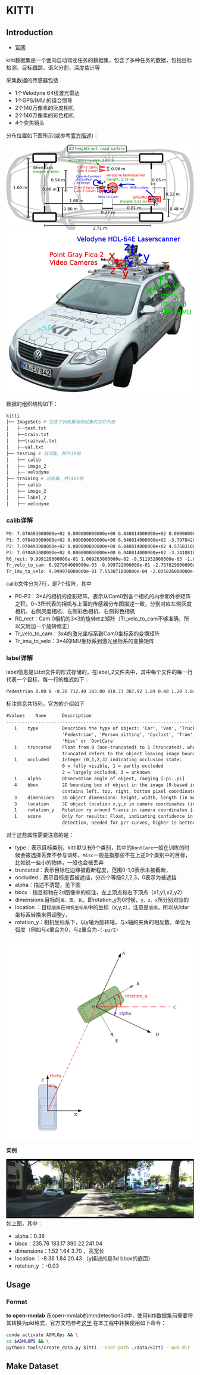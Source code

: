 # KITTI

## Introduction

- [官网](https://www.cvlibs.net/datasets/kitti/index.php)

kitti数据集是一个面向自动驾驶任务的数据集，包含了多种任务的数据，包括目标检测，目标跟踪，语义分割，深度估计等

采集数据的传感器包括：

- 1个Velodyne 64线激光雷达
- 1个GPS/IMU 的组合惯导
- 2个140万像素的灰度相机
- 2个140万像素的彩色相机
- 4个变焦镜头

分布位置如下图所示(或参考[官方描述](https://www.cvlibs.net/datasets/kitti/setup.php))：

![top_view](../../_imgs/kitti_setup_top_view.png)
![front_view](../../_imgs/kitti_passat_sensors_920.png)

数据的组织结构如下：

```bash
kitti
├── ImageSets # 包含了训练集和测试集的文件列表
│   ├──test.txt
│   ├──train.txt
│   ├──trainval.txt
│   ├──val.txt
├── testing # 测试集，共7518帧
│   ├── calib
│   ├── image_2
│   ├── velodyne
├── training # 训练集，共7481帧
│   ├── calib
│   ├── image_2
│   ├── label_2
│   ├── velodyne
```

### calib详解

```txt
P0: 7.070493000000e+02 0.000000000000e+00 6.040814000000e+02 0.000000000000e+00 0.000000000000e+00 7.070493000000e+02 1.805066000000e+02 0.000000000000e+00 0.000000000000e+00 0.000000000000e+00 1.000000000000e+00 0.000000000000e+00
P1: 7.070493000000e+02 0.000000000000e+00 6.040814000000e+02 -3.797842000000e+02 0.000000000000e+00 7.070493000000e+02 1.805066000000e+02 0.000000000000e+00 0.000000000000e+00 0.000000000000e+00 1.000000000000e+00 0.000000000000e+00
P2: 7.070493000000e+02 0.000000000000e+00 6.040814000000e+02 4.575831000000e+01 0.000000000000e+00 7.070493000000e+02 1.805066000000e+02 -3.454157000000e-01 0.000000000000e+00 0.000000000000e+00 1.000000000000e+00 4.981016000000e-03
P3: 7.070493000000e+02 0.000000000000e+00 6.040814000000e+02 -3.341081000000e+02 0.000000000000e+00 7.070493000000e+02 1.805066000000e+02 2.330660000000e+00 0.000000000000e+00 0.000000000000e+00 1.000000000000e+00 3.201153000000e-03
R0_rect: 9.999128000000e-01 1.009263000000e-02 -8.511932000000e-03 -1.012729000000e-02 9.999406000000e-01 -4.037671000000e-03 8.470675000000e-03 4.123522000000e-03 9.999556000000e-01
Tr_velo_to_cam: 6.927964000000e-03 -9.999722000000e-01 -2.757829000000e-03 -2.457729000000e-02 -1.162982000000e-03 2.749836000000e-03 -9.999955000000e-01 -6.127237000000e-02 9.999753000000e-01 6.931141000000e-03 -1.143899000000e-03 -3.321029000000e-01
Tr_imu_to_velo: 9.999976000000e-01 7.553071000000e-04 -2.035826000000e-03 -8.086759000000e-01 -7.854027000000e-04 9.998898000000e-01 -1.482298000000e-02 3.195559000000e-01 2.024406000000e-03 1.482454000000e-02 9.998881000000e-01 -7.997231000000e-01
```

calib文件分为7行，是7个矩阵，其中

- P0-P3：3×4的相机的投影矩阵，表示从Cam0到各个相机的内参和外参矩阵之积，0~3所代表的相机与上面的传感器分布图描述一致，分别对应左侧灰度相机、右侧灰度相机、左侧彩色相机、右侧彩色相机
- R0_rect：Cam 0相机的3×3的旋转`修正`矩阵（Tr_velo_to_cam不够准确，所以又附加一个旋转修正）
- Tr_velo_to_cam：3x4的激光坐标系到Cam0坐标系的变换矩阵
- Tr_imu_to_velo：3×4的IMU坐标系到激光坐标系的变换矩阵

### label详解

label信息是以txt文件的形式存储的，在label_2文件夹中，其中每个文件的每一行代表一个目标，每一行的格式如下：

```txt
Pedestrian 0.00 0 -0.20 712.40 143.00 810.73 307.92 1.89 0.48 1.20 1.84 1.47 8.41 0.01
```

标注信息共15列，官方的介绍如下

```txt
#Values    Name      Description
----------------------------------------------------------------------------
   1    type         Describes the type of object: 'Car', 'Van', 'Truck',
                     'Pedestrian', 'Person_sitting', 'Cyclist', 'Tram',
                     'Misc' or 'DontCare'
   1    truncated    Float from 0 (non-truncated) to 1 (truncated), where
                     truncated refers to the object leaving image boundaries
   1    occluded     Integer (0,1,2,3) indicating occlusion state:
                     0 = fully visible, 1 = partly occluded
                     2 = largely occluded, 3 = unknown
   1    alpha        Observation angle of object, ranging [-pi..pi]
   4    bbox         2D bounding box of object in the image (0-based index):
                     contains left, top, right, bottom pixel coordinates
   3    dimensions   3D object dimensions: height, width, length (in meters)
   3    location     3D object location x,y,z in camera coordinates (in meters)
   1    rotation_y   Rotation ry around Y-axis in camera coordinates [-pi..pi]
   1    score        Only for results: Float, indicating confidence in
                     detection, needed for p/r curves, higher is better.
```

对于这些属性需要注意的是：

- type：表示目标类别，kitti默认有9个类别，其中的`DontCare`一般在训练的时候会被选择丢弃不参与训练，`Misc`一般是指那些不在上述9个类别中的目标，比如说一些小的物体，一般也会被丢弃
- truncated：表示目标在边缘被截断程度，范围0-1,0表示未被截断，
- occluded：表示目标是否被遮挡，分四个等级0,1,2,3，0表示为被遮挡
- alpha：描述不清楚，见下图
- bbox：指目标物在2d图像中的标注，左上顶点和右下顶点（x1,y1,x2,y2）
- dimensions:目标的`高、宽、长`。即rotation_y为0时候，`y、z、x`所分别对应的
- location ：目标`底面`在`相机坐标系`中的坐标（x,y,z），注意是`底面`，所以从lidar坐标系转换来得调整y，
- rotation_y：相机坐标系下，以y轴为旋转轴，与x轴的夹角的相反数，单位为弧度（例如与x重合为0，与z重合为`-(-pi/2)`

![kitti_alpha.png](../../_imgs/kitti_alpha.png)

**实例**

![kitti_example.png](../../_imgs/kitti_example.png)
如上图，其中：

- alpha：0.36
- bbox：235.76 183.17 390.22 241.04
- dimensions：1.52 1.64 3.70 ，高宽长
- location ：-8.36 1.84 20.43 （y描述的是3d bbox的底面）
- rotation_y ：-0.03

## Usage

### Format

**to open-mmlab**
在open-mmlab的mmdetection3d中，使用kitti数据集前需要将其转换为pkl格式，官方文档参考[这里](https://mmdetection3d.readthedocs.io/en/latest/data_preparation.html#kitti)
在本工程中转换使用如下命令：

```bash
conda activate ADMLOps && \
cd $ADMLOPS && \
python3 tools/create_data.py kitti --root-path ./data/kitti --out-dir ./data/kitti --extra-tag kitti
```

## Make Dataset
